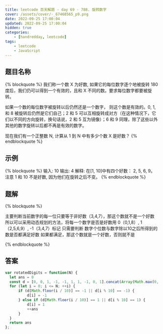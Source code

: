 ```yaml
---
title: leetcode 百天解题 - day 69 - 788. 旋转数字
cover: /assets/cover/·_67468565_p9.png
date: 2022-09-25 17:00:04
updated: 2022-09-25 17:00:04
hidden: true
categories:
    - [handredday, leetcode]
tags:
    - leetcode
    - JavaScript
---
```


## 题目名称

{% blockquote %}
我们称一个数 X 为好数, 如果它的每位数字逐个地被旋转 180 度后，我们仍可以得到一个有效的，且和 X 不同的数。要求每位数字都要被旋转。

如果一个数的每位数字被旋转以后仍然还是一个数字， 则这个数是有效的。0, 1, 和 8 被旋转后仍然是它们自己；2 和 5 可以互相旋转成对方（在这种情况下，它们以不同的方向旋转，换句话说，2 和 5 互为镜像）；6 和 9 同理，除了这些以外其他的数字旋转以后都不再是有效的数字。

现在我们有一个正整数 N, 计算从 1 到 N 中有多少个数 X 是好数？
{% endblockquote %}

## 示例

{% blockquote %}
输入: 10
输出: 4
解释: 
在[1, 10]中有四个好数： 2, 5, 6, 9。
注意 1 和 10 不是好数, 因为他们在旋转之后不变。
{% endblockquote %}


## 题解

{% blockquote %}

主要判断当前数字的每一位只要等于非好数（3,4,7），那这个数就不是一个好数
所以可以采用动态规划的方法，将每一个数字是否是好数用 0（0,1,8）, 1（2,5,6,9）, -1（3,4,7）标记
只需要判断 数字个位数与数字除以10之后所得到的数是否都满足好数
如果都满足，那这个数就是一个好数，否则就不是

{% endblockquote %}

## 答案

~~~js
var rotatedDigits = function(N) {
  let ans = 0
  const d = [0, 0, 1, -1, -1, 1, 1, -1, 0, 1].concat(Array(Math.max(0, N - 9)).fill(0))
  for (let i = 0; i <= N; ++i) {
      if (d[Math.floor(i / 10)] == -1 || d[i % 10] == -1) {
          d[i] = -1
      } else if (d[Math.floor(i / 10)] == 1 || d[i % 10] == 1) {
          d[i] = 1
          ++ans
      }
  }
  return ans
};
~~~